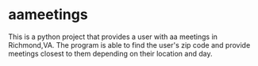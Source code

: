 # aameetings 
This is a python project that provides a user with aa meetings in Richmond,VA. The program is able to find the user's zip code and provide meetings closest to them depending on their location and day.
